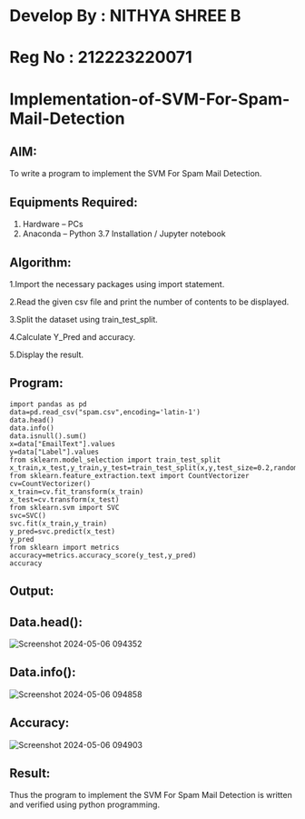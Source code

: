 # Develop By : NITHYA SHREE B
# Reg No : 212223220071
# Implementation-of-SVM-For-Spam-Mail-Detection

## AIM:
To write a program to implement the SVM For Spam Mail Detection.

## Equipments Required:
1. Hardware – PCs
2. Anaconda – Python 3.7 Installation / Jupyter notebook

## Algorithm:

1.Import the necessary packages using import statement.

2.Read the given csv file and print the number of contents to be displayed. 

3.Split the dataset using train_test_split. 

4.Calculate Y_Pred and accuracy. 

5.Display the result.


## Program:
```
import pandas as pd
data=pd.read_csv("spam.csv",encoding='latin-1')
data.head()
data.info()
data.isnull().sum()
x=data["EmailText"].values
y=data["Label"].values
from sklearn.model_selection import train_test_split 
x_train,x_test,y_train,y_test=train_test_split(x,y,test_size=0.2,random_state=0)
from sklearn.feature_extraction.text import CountVectorizer
cv=CountVectorizer()
x_train=cv.fit_transform(x_train)
x_test=cv.transform(x_test)
from sklearn.svm import SVC
svc=SVC()
svc.fit(x_train,y_train)
y_pred=svc.predict(x_test)
y_pred
from sklearn import metrics
accuracy=metrics.accuracy_score(y_test,y_pred)
accuracy
````
## Output:
## Data.head():
![Screenshot 2024-05-06 094352](https://github.com/Balunithu/Implementation-of-SVM-For-Spam-Mail-Detection/assets/161273477/ceb41cdc-5b9d-42e6-b15f-5564516ef9ad)

## Data.info():
![Screenshot 2024-05-06 094858](https://github.com/Balunithu/Implementation-of-SVM-For-Spam-Mail-Detection/assets/161273477/a99b8169-b8df-4239-b9f2-aabf7b581f8d)

## Accuracy:
![Screenshot 2024-05-06 094903](https://github.com/Balunithu/Implementation-of-SVM-For-Spam-Mail-Detection/assets/161273477/7bf07db5-d6ab-4a2f-a43d-2750cfd7beab)

## Result:
Thus the program to implement the SVM For Spam Mail Detection is written and verified using python programming.
